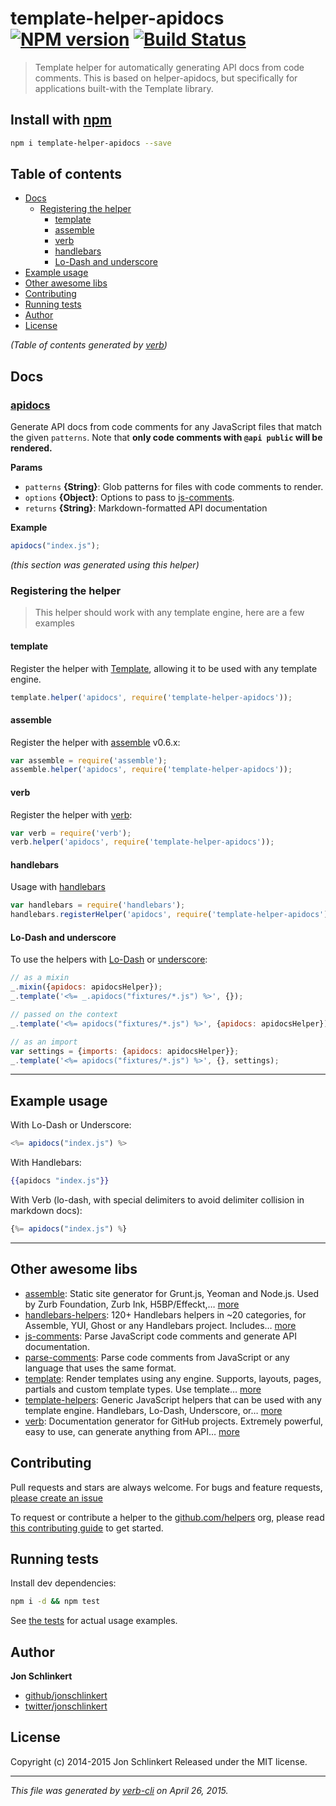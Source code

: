# template-helper-apidocs [![NPM version](https://badge.fury.io/js/template-helper-apidocs.svg)](http://badge.fury.io/js/template-helper-apidocs)  [![Build Status](https://travis-ci.org/jonschlinkert/template-helper-apidocs.svg)](https://travis-ci.org/jonschlinkert/template-helper-apidocs) 

> Template helper for automatically generating API docs from code comments. This is based on helper-apidocs, but specifically for applications built-with the Template library.

## Install with [npm](npmjs.org)

```bash
npm i template-helper-apidocs --save
```

## Table of contents

<!-- toc -->

- [Docs](#docs)
  * [Registering the helper](#registering-the-helper)
    + [template](#template)
    + [assemble](#assemble)
    + [verb](#verb)
    + [handlebars](#handlebars)
    + [Lo-Dash and underscore](#lo-dash-and-underscore)
- [Example usage](#example-usage)
- [Other awesome libs](#other-awesome-libs)
- [Contributing](#contributing)
- [Running tests](#running-tests)
- [Author](#author)
- [License](#license)

_(Table of contents generated by [verb])_

<!-- tocstop -->

## Docs

### [apidocs](index.js#L40)

Generate API docs from code comments for any JavaScript files that match the given `patterns`. Note that **only code comments with `@api public` will be rendered.**

**Params**

* `patterns` **{String}**: Glob patterns for files with code comments to render.    
* `options` **{Object}**: Options to pass to [js-comments].    
* `returns` **{String}**: Markdown-formatted API documentation  

**Example**

```js
apidocs("index.js");
```

_(this section was generated using this helper)_

### Registering the helper

> This helper should work with any template engine, here are a few examples

#### template

Register the helper with [Template], allowing it to be used with any template engine.

```js
template.helper('apidocs', require('template-helper-apidocs'));
```

#### assemble

Register the helper with [assemble] v0.6.x:

```js
var assemble = require('assemble');
assemble.helper('apidocs', require('template-helper-apidocs'));
```

#### verb

Register the helper with [verb]:

```js
var verb = require('verb');
verb.helper('apidocs', require('template-helper-apidocs'));
```

#### handlebars

Usage with [handlebars]

```js
var handlebars = require('handlebars');
handlebars.registerHelper('apidocs', require('template-helper-apidocs'));
```

#### Lo-Dash and underscore

To use the helpers with [Lo-Dash][lodash] or [underscore]:

```js
// as a mixin
_.mixin({apidocs: apidocsHelper});
_.template('<%= _.apidocs("fixtures/*.js") %>', {});

// passed on the context
_.template('<%= apidocs("fixtures/*.js") %>', {apidocs: apidocsHelper});

// as an import
var settings = {imports: {apidocs: apidocsHelper}};
_.template('<%= apidocs("fixtures/*.js") %>', {}, settings);
```

***

## Example usage

With Lo-Dash or Underscore:

```js
<%= apidocs("index.js") %>
```

With Handlebars:

```handlebars
{{apidocs "index.js"}}
```

With Verb (lo-dash, with special delimiters to avoid delimiter collision in markdown docs):

```js
{%= apidocs("index.js") %}
```

***

## Other awesome libs

* [assemble](http://assemble.io): Static site generator for Grunt.js, Yeoman and Node.js. Used by Zurb Foundation, Zurb Ink, H5BP/Effeckt,… [more](http://assemble.io)
* [handlebars-helpers](https://github.com/assemble/handlebars-helpers): 120+ Handlebars helpers in ~20 categories, for Assemble, YUI, Ghost or any Handlebars project. Includes… [more](https://github.com/assemble/handlebars-helpers)
* [js-comments](https://github.com/jonschlinkert/js-comments): Parse JavaScript code comments and generate API documentation.
* [parse-comments](https://github.com/jonschlinkert/parse-comments): Parse code comments from JavaScript or any language that uses the same format.
* [template](https://github.com/jonschlinkert/template): Render templates using any engine. Supports, layouts, pages, partials and custom template types. Use template… [more](https://github.com/jonschlinkert/template)
* [template-helpers](https://github.com/jonschlinkert/template-helpers): Generic JavaScript helpers that can be used with any template engine. Handlebars, Lo-Dash, Underscore, or… [more](https://github.com/jonschlinkert/template-helpers)
* [verb](https://github.com/assemble/verb): Documentation generator for GitHub projects. Extremely powerful, easy to use, can generate anything from API… [more](https://github.com/assemble/verb)

## Contributing

Pull requests and stars are always welcome. For bugs and feature requests, [please create an issue](https://github.com/jonschlinkert/template-helper-apidocs/issues)

To request or contribute a helper to the [github.com/helpers][helpers] org, please read [this contributing guide][guide] to get started.

## Running tests

Install dev dependencies:

```bash
npm i -d && npm test
```

See [the tests](./test.js) for actual usage examples.

## Author

**Jon Schlinkert**

+ [github/jonschlinkert](https://github.com/jonschlinkert)
+ [twitter/jonschlinkert](http://twitter.com/jonschlinkert)

## License

Copyright (c) 2014-2015 Jon Schlinkert
Released under the MIT license.

***

_This file was generated by [verb-cli](https://github.com/assemble/verb-cli) on April 26, 2015._

<!-- reference links -->

[assemble]: http://assemble.io
[generator-verb]: https://github.com/assemble/generator-verb
[handlebars-helpers]: https://github.com/assemble/handlebars-helpers
[handlebars]: http://www.handlebarsjs.com/
[js-comments]: https://github.com/jonschlinkert/js-comments
[lodash]: https://lodash.com/
[template]: https://github.com/jonschlinkert/template
[underscore]: http://underscorejs.org
[verb]: https://github.com/assemble/verb

<!-- local links -->

[helpers]: https://github.com/helpers
[guide]: https://github.com/helpers/requests

<!-- reflinks generated by verb-reflinks plugin -->

[assemble]: http://assemble.io
[template]: https://github.com/jonschlinkert/template
[verb]: https://github.com/assemble/verb